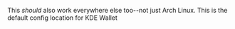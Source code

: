 This _should_ also work everywhere else too--not just Arch Linux. This is the default config location for KDE Wallet

